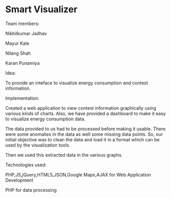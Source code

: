 Smart Visualizer
========

Team members:

Nikhilkumar Jadhav

Mayur Kale

Nilang Shah

Karan Punamiya

Idea:

To provide an inteface to visualize energy consumption and contest information.

Implementation:

Created a web application to view contest information graphically using various kinds of charts.
Also, we have provided a dashboard to make it easy to visualize energy consumption data.

The data provided to us had to be processed before making it usable. There were some anomalies in 
the data as well some missing data points. So, our initial objective was to clean the data and 
load it in a format which can be used by the visualization tools.

Then we used this extracted data in the various graphs.

Technologies used:

PHP,JS,jQuery,HTML5,JSON,Google Maps,AJAX for Web Application Development

PHP for data processing
